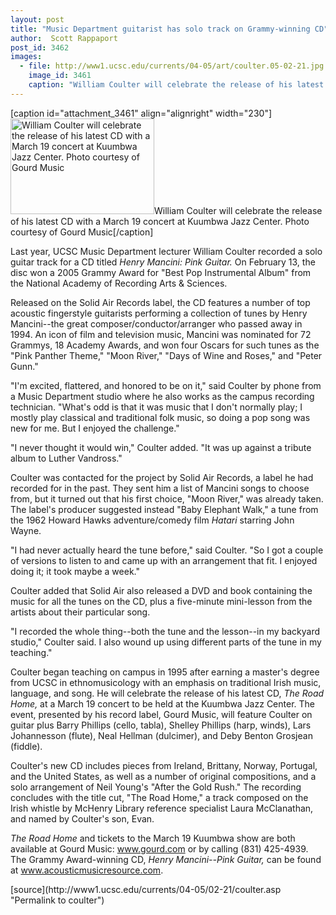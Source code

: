 ```yaml
---
layout: post
title: "Music Department guitarist has solo track on Grammy-winning CD"
author:  Scott Rappaport
post_id: 3462
images:
  - file: http://www1.ucsc.edu/currents/04-05/art/coulter.05-02-21.jpg
    image_id: 3461
    caption: "William Coulter will celebrate the release of his latest CD with a March 19 concert at Kuumbwa Jazz Center. Photo courtesy of Gourd Music"
---
```


[caption id="attachment_3461" align="alignright" width="230"]<a href="http://localhost/mysite/wp-content/uploads/2005/02/coulter.05-02-21.jpg"><img class="size-full wp-image-3461" src="http://localhost/mysite/wp-content/uploads/2005/02/coulter.05-02-21.jpg" alt="William Coulter will celebrate the release of his latest CD with a March 19 concert at Kuumbwa Jazz Center. Photo courtesy of Gourd Music" width="230" height="153" /></a>William Coulter will celebrate the release of his latest CD with a March 19 concert at Kuumbwa Jazz Center. Photo courtesy of Gourd Music[/caption]
<a name="content" id="content"></a>
<p>
  Last year, UCSC Music Department lecturer William Coulter recorded a solo guitar track for a CD titled <i>Henry Mancini: Pink Guitar.</i> On February 13, the disc won a 2005 Grammy Award for "Best Pop Instrumental Album" from the National Academy of Recording Arts &amp; Sciences.
</p>
<p>
  Released on the Solid Air Records label, the CD features a number of top acoustic fingerstyle guitarists performing a collection of tunes by Henry Mancini--the great composer/conductor/arranger who passed away in 1994. An icon of film and television music, Mancini was nominated for 72 Grammys, 18 Academy Awards, and won four Oscars for such tunes as the "Pink Panther Theme," "Moon River," "Days of Wine and Roses," and "Peter Gunn."
</p>
<p>
  "I'm excited, flattered, and honored to be on it," said Coulter by phone from a Music Department studio where he also works as the campus recording technician. "What's odd is that it was music that I don't normally play; I mostly play classical and traditional folk music, so doing a pop song was new for me. But I enjoyed the challenge."<br>
</p>
<p>
  "I never thought it would win," Coulter added. "It was up against a tribute album to Luther Vandross."<br>
</p>
<p>
  Coulter was contacted for the project by Solid Air Records, a label he had recorded for in the past. They sent him a list of Mancini songs to choose from, but it turned out that his first choice, "Moon River," was already taken. The label's producer suggested instead "Baby Elephant Walk," a tune from the 1962 Howard Hawks adventure/comedy film <i>Hatari</i> starring John Wayne.<br>
</p>
<p>
  "I had never actually heard the tune before," said Coulter. "So I got a couple of versions to listen to and came up with an arrangement that fit. I enjoyed doing it; it took maybe a week."<br>
</p>
<p>
  Coulter added that Solid Air also released a DVD and book containing the music for all the tunes on the CD, plus a five-minute mini-lesson from the artists about their particular song.<br>
</p>
<p>
  "I recorded the whole thing--both the tune and the lesson--in my backyard studio," Coulter said. I also wound up using different parts of the tune in my teaching."<br>
</p>
<p>
  Coulter began teaching on campus in 1995 after earning a master's degree from UCSC in ethnomusicology with an emphasis on traditional Irish music, language, and song. He will celebrate the release of his latest CD, <i>The Road Home,</i> at a March 19 concert to be held at the Kuumbwa Jazz Center. The event, presented by his record label, Gourd Music, will feature Coulter on guitar plus Barry Phillips (cello, tabla), Shelley Phillips (harp, winds), Lars Johannesson (flute), Neal Hellman (dulcimer), and Deby Benton Grosjean (fiddle).<br>
</p>
<p>
  Coulter's new CD includes pieces from Ireland, Brittany, Norway, Portugal, and the United States, as well as a number of original compositions, and a solo arrangement of Neil Young's "After the Gold Rush." The recording concludes with the title cut, "The Road Home," a track composed on the Irish whistle by McHenry Library reference specialist Laura McClanathan, and named by Coulter's son, Evan.<br>
</p>
<p>
  <i>The Road Home</i> and tickets to the March 19 Kuumbwa show are both available at Gourd Music: <a href="http://www.gourd.com">www.gourd.com</a> or by calling (831) 425-4939. The Grammy Award-winning CD, <i>Henry Mancini--Pink Guitar,</i> can be found at <a href="http://www.acousticmusicresource.com">www.acousticmusicresource.com</a>.<br>
</p>
[source](http://www1.ucsc.edu/currents/04-05/02-21/coulter.asp "Permalink to coulter")
